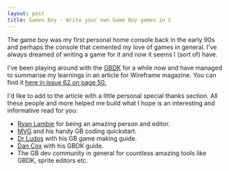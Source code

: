 ```yaml
---
layout: post
title: Games Boy - Write your own Game Boy games in C
---
```


The game boy was my first personal home console back in the early 90s and perhaps the console that cemented my 
love of games in general. I've always dreamed of writing a game for it 
and now it seems I (sort of) have.

I've been playing around with the [GBDK](https://github.com/gbdk-2020/gbdk-2020) for a while now and have managed to summarise my learnings in an article 
for Wireframe magazine. You can find it [here in issue 62 on page 50.](https://wireframe.raspberrypi.com/issues/62)

I'd like to add to the article with a little personal special thanks section. All these people and more helped me build 
what I hope is an interesting and informative read for you:

* [Ryan Lambie](https://twitter.com/ryanlambie) for being an amazing person and editor.
* [MVG](https://www.youtube.com/watch?v=FzPTK91EJY8) and his handy GB coding quickstart.
* [Dr Ludos](https://www.gamasutra.com/blogs/DoctorLudos/20171207/311143/Making_a_Game_Boy_game_in_2017_A_quotSheep_It_Upquot_PostMortem_part_12.php) with his GB game making guide.
* [Dan Cox](https://videlais.com/2016/07/03/programming-game-boy-games-using-gbdk-part-1-configuring-programming-and-compiling/) with his GBDK guide.
* The GB dev community in general for countless amazing tools like GBDK, sprite editors etc.
